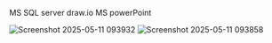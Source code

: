 MS SQL server 
draw.io
MS powerPoint

![Screenshot 2025-05-11 093932](https://github.com/user-attachments/assets/beae00f1-7abe-4442-be4b-005fe109b008)
![Screenshot 2025-05-11 093858](https://github.com/user-attachments/assets/248d81c1-0fe5-49c9-b8f0-d3a5a7e33f30)
